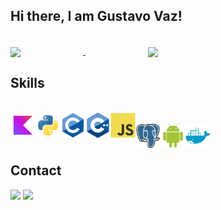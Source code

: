 ## Hi there, I am Gustavo Vaz! 

<div style="display: inline_block"><br>
  <a class="github-stats" href="https://github.com/gust-vaz/GustavoVaz">
    <img align="center" style="margin-right: 100px;" src="https://github-readme-stats.vercel.app/api?username=gust-vaz&count_private=true&show_icons=true&theme=tokyonight&hide=issues,stars" />
  </a>

  <a class="github-stats" href="https://github.com/anuraghazra/convoychat">
    <img align="center" style="margin-left: 100px;" src="https://github-readme-stats.vercel.app/api/top-langs/?username=gust-vaz&langs_count=5&theme=tokyonight&layout=compact" />
  </a>
 
</div> 
  
## Skills
<div style="display: inline_block"><br>
    <img  align="left" alt="Gustavo-Kotlin" height="40" width="40" src="https://github.com/devicons/devicon/blob/master/icons/kotlin/kotlin-original.svg">
    &nbsp;&nbsp;&nbsp;&nbsp;&nbsp;&nbsp;&nbsp;&nbsp;&nbsp;&nbsp;&nbsp;&nbsp;&nbsp;
    <img align="left" alt="Gustavo-Python" height="40" width="40" src="https://github.com/devicons/devicon/blob/master/icons/python/python-original.svg">
    &nbsp;&nbsp;&nbsp;&nbsp;&nbsp;&nbsp;&nbsp;&nbsp;&nbsp;&nbsp;&nbsp;&nbsp;&nbsp;
    <img align="left" alt="Gustavo-C" height="40" width="40" src="https://github.com/devicons/devicon/blob/master/icons/c/c-original.svg">
    &nbsp;&nbsp;&nbsp;&nbsp;&nbsp;&nbsp;&nbsp;&nbsp;&nbsp;&nbsp;&nbsp;&nbsp;&nbsp;
    <img align="left" alt="Gustavo-cpp" height="40" width="40" src="https://github.com/devicons/devicon/blob/master/icons/cplusplus/cplusplus-original.svg">
    &nbsp;&nbsp;&nbsp;&nbsp;&nbsp;&nbsp;&nbsp;&nbsp;&nbsp;&nbsp;&nbsp;&nbsp;&nbsp;
    <img align="left" alt="Gustavo-Js" height="40" width="40" src="https://raw.githubusercontent.com/devicons/devicon/master/icons/javascript/javascript-original.svg">
    &nbsp;&nbsp;&nbsp;&nbsp;&nbsp;&nbsp;&nbsp;&nbsp;&nbsp;&nbsp;&nbsp;&nbsp;&nbsp;
    <img align="left" alt="Gustavo-postgres" height="40" width="40" src="https://github.com/devicons/devicon/blob/master/icons/postgresql/postgresql-original.svg">
    &nbsp;&nbsp;&nbsp;&nbsp;&nbsp;&nbsp;&nbsp;&nbsp;&nbsp;&nbsp;&nbsp;&nbsp;&nbsp;
    <img align="left" alt="Gustavo-android" height="40" width="40" src="https://github.com/devicons/devicon/blob/master/icons/android/android-original.svg">
    &nbsp;&nbsp;&nbsp;&nbsp;&nbsp;&nbsp;&nbsp;&nbsp;&nbsp;&nbsp;&nbsp;&nbsp;&nbsp;
    <img align="left" alt="Gustavo-docker" height="40" width="40" src="https://github.com/devicons/devicon/blob/master/icons/docker/docker-plain.svg">
    &nbsp;&nbsp;&nbsp;&nbsp;&nbsp;&nbsp;&nbsp;&nbsp;&nbsp;&nbsp;&nbsp;&nbsp;&nbsp;
</div>





</br>

## Contact 
<div> 
  <a href="https://www.linkedin.com/in/gust-vaz/" target="_blank"><img src="https://img.shields.io/badge/-LinkedIn-%230077B5?style=for-the-badge&logo=linkedin&logoColor=white" target="_blank"></a> 
  <a href = "mailto: gustavo.vaz@usp.br"><img src="https://img.shields.io/badge/-Gmail-%23333?style=for-the-badge&logo=gmail&logoColor=white" target="_blank"></a>
 </br>
</br>
